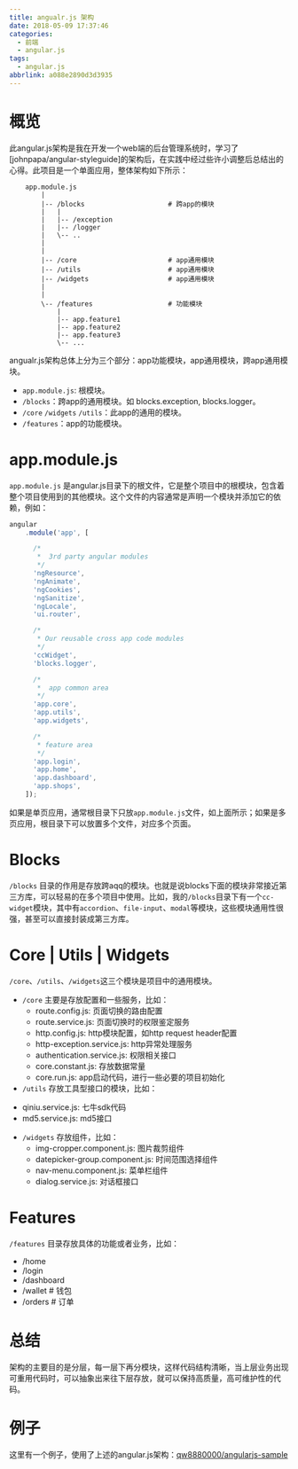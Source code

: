 ```yaml
---
title: angualr.js 架构
date: 2018-05-09 17:37:46
categories:
  - 前端
  - angular.js
tags:
  - angular.js
abbrlink: a088e2890d3d3935
---
```


# 概览

此angular.js架构是我在开发一个web端的后台管理系统时，学习了[johnpapa/angular-styleguide]的架构后，在实践中经过些许小调整后总结出的心得。此项目是一个单面应用，整体架构如下所示：

```
    app.module.js
        |
        |-- /blocks                     # 跨app的模块
        |   |
        |   |-- /exception
        |   |-- /logger
        |   \-- ..
        |
        |
        |-- /core                       # app通用模块
        |-- /utils                      # app通用模块
        |-- /widgets                    # app通用模块
        |
        |
        \-- /features                   # 功能模块
            |
            |-- app.feature1
            |-- app.feature2
            |-- app.feature3
            \-- ...

```

angualr.js架构总体上分为三个部分：app功能模块，app通用模块，跨app通用模块。

* `app.module.js`: 根模块。
* `/blocks`：跨app的通用模块。如 blocks.exception, blocks.logger。
* `/core` `/widgets` `/utils`：此app的通用的模块。
* `/features`：app的功能模块。

# app.module.js

`app.module.js` 是angular.js目录下的根文件，它是整个项目中的根模块，包含着整个项目使用到的其他模块。这个文件的内容通常是声明一个模块并添加它的依赖，例如：
```js
angular
    .module('app', [

      /*
       *  3rd party angular modules
       */
      'ngResource',
      'ngAnimate',
      'ngCookies',
      'ngSanitize',
      'ngLocale',
      'ui.router',

      /*
       * Our reusable cross app code modules
       */
      'ccWidget',
      'blocks.logger',

      /*
       *  app common area
       */
      'app.core',
      'app.utils',
      'app.widgets',

      /*
       * feature area
       */
      'app.login',
      'app.home',
      'app.dashboard',
      'app.shops',
    ]);
```

如果是单页应用，通常根目录下只放`app.module.js`文件，如上面所示；如果是多页应用，根目录下可以放置多个文件，对应多个页面。

# Blocks

`/blocks` 目录的作用是存放跨aqq的模块。也就是说blocks下面的模块非常接近第三方库，可以轻易的在多个项目中使用。比如，我的`/blocks`目录下有一个`cc-widget`模块，其中有`accordion`、`file-input`、`modal`等模块，这些模块通用性很强，甚至可以直接封装成第三方库。

# Core | Utils | Widgets

`/core`、`/utils`、`/widgets`这三个模块是项目中的通用模块。

* `/core` 主要是存放配置和一些服务，比如：
  - route.config.js: 页面切换的路由配置
  - route.service.js: 页面切换时的权限鉴定服务
  - http.config.js: http模块配置，如http request header配置
  - http-exception.service.js: http异常处理服务
  - authentication.service.js: 权限相关接口
  - core.constant.js: 存放数据常量
  - core.run.js: app启动代码，进行一些必要的项目初始化
*  `/utils` 存放工具型接口的模块，比如：
  - qiniu.service.js: 七牛sdk代码
  - md5.service.js: md5接口
* `/widgets` 存放组件，比如：
  - img-cropper.component.js: 图片裁剪组件
  - datepicker-group.component.js: 时间范围选择组件
  - nav-menu.component.js: 菜单栏组件
  - dialog.service.js: 对话框接口

# Features

`/features` 目录存放具体的功能或者业务，比如：
* /home
* /login
* /dashboard
* /wallet   # 钱包
* /orders   # 订单

# 总结

架构的主要目的是分层，每一层下再分模块，这样代码结构清晰，当上层业务出现可重用代码时，可以抽象出来往下层存放，就可以保持高质量，高可维护性的代码。

# 例子

这里有一个例子，使用了上述的angular.js架构：[qw8880000/angularjs-sample](https://github.com/qw8880000/angularjs-sample)









[//]: # (These are reference links used in the body of this note and get stripped out when the markdown processor does its job. There is no need to format nicely because it shouldn't be seen. Thanks SO - http://stackoverflow.com/questions/4823468/store-comments-in-markdown-syntax)

[angular.js code style]: <https://github.com/johnpapa/angular-styleguide/blob/master/a1/README.md>
